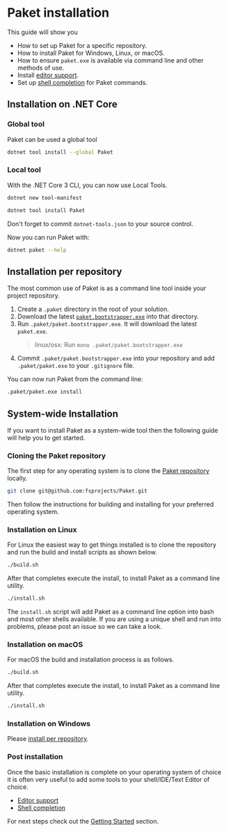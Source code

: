 # Paket installation

This guide will show you

* How to set up Paket for a specific repository.
* How to install Paket for Windows, Linux, or macOS.
* How to ensure `paket.exe` is available via command line and other methods of
  use.
* Install [editor support](editor-support.html).
* Set up [shell completion](shell-completion.html) for Paket commands.

## Installation on .NET Core

### Global tool

Paket can be used a global tool

```sh
dotnet tool install --global Paket
```

### Local tool

With the .NET Core 3 CLI, you can now use Local Tools.

```sh
dotnet new tool-manifest

dotnet tool install Paket
```

Don't forget to commit `dotnet-tools.json` to your source control.

Now you can run Paket with:

```sh
dotnet paket --help
```


## Installation per repository

The most common use of Paket is as a command line tool inside your project
repository.

1. Create a `.paket` directory in the root of your solution.
1. Download the latest
   [`paket.bootstrapper.exe`](https://github.com/fsprojects/Paket/releases/latest)
   into that directory.
1. Run `.paket/paket.bootstrapper.exe`. It will download the latest `paket.exe`.
   > linux/osx: Run `mono .paket/paket.bootstrapper.exe`
1. Commit `.paket/paket.bootstrapper.exe` into your repository and add
   `.paket/paket.exe` to your `.gitignore` file.

You can now run Paket from the command line:

```sh
.paket/paket.exe install
```

## System-wide Installation

If you want to install Paket as a system-wide tool then the following guide will
help you to get started.

### Cloning the Paket repository

The first step for any operating system is to clone the [Paket
repository](https://github.com/fsprojects/Paket) locally.

```sh
git clone git@github.com:fsprojects/Paket.git
```

Then follow the instructions for building and installing for your preferred
operating system.

### Installation on Linux

For Linux the easiest way to get things installed is to clone the repository and
run the build and install scripts as shown below.

```sh
./build.sh
```

After that completes execute the install, to install Paket as a command line
utility.

```sh
./install.sh
```

The `install.sh` script will add Paket as a command line option into bash and
most other shells available. If you are using a unique shell and run into
problems, please post an issue so we can take a look.

### Installation on macOS

For macOS the build and installation process is as follows.

```sh
./build.sh
```

After that completes execute the install, to install Paket as a command line
utility.

```sh
./install.sh
```

### Installation on Windows

Please [install per repository](installation.html#Installation-per-repository).

### Post installation

Once the basic installation is complete on your operating system of choice it is
often very useful to add some tools to your shell/IDE/Text Editor of choice.

* [Editor support](editor-support.html)
* [Shell completion](shell-completion.html)

For next steps check out the [Getting Started](get-started.html) section.
